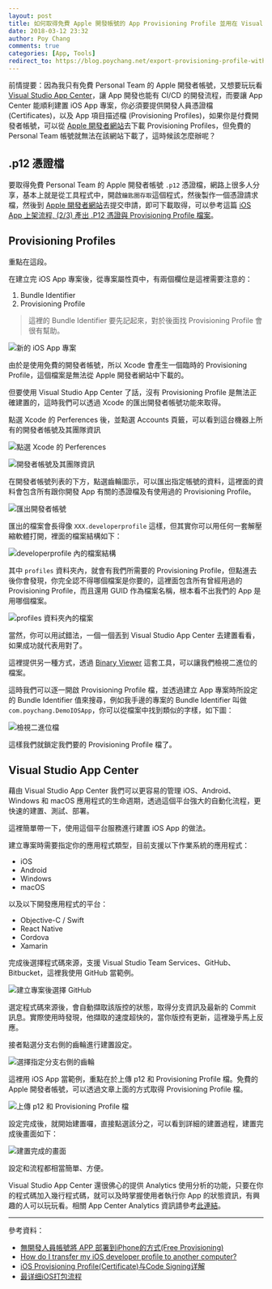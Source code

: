 ```yaml
---
layout: post
title: 如何取得免費 Apple 開發帳號的 App Provisioning Profile 並用在 Visual Studio App Center 中
date: 2018-03-12 23:32
author: Poy Chang
comments: true
categories: [App, Tools]
redirect_to: https://blog.poychang.net/export-provisioning-profile-with-free-ios-developer-/
---
```

前情提要：因為我只有免費 Personal Team 的 Apple 開發者帳號，又想要玩玩看 [Visual Studio App Center](https://www.visualstudio.com/zh-hant/app-center/)，讓 App 開發也能有 CI/CD 的開發流程，而要讓 App Center 能順利建置 iOS App 專案，你必須要提供開發人員憑證檔(Certificates)，以及 App 項目描述檔 (Provisioning Profiles)，如果你是付費開發者帳號，可以從 [Apple 開發者網站](https://developer.apple.com/account/)去下載 Provisioning Profiles，但免費的 Personal Team 帳號就無法在該網站下載了，這時候該怎麼辦呢？

## .p12 憑證檔

要取得免費 Personal Team 的 Apple 開發者帳號 `.p12` 憑證檔，網路上很多人分享，基本上就是從工具程式中，開啟`鑰匙圈存取`這個程式，然後製作一個憑證請求檔，然後到 [Apple 開發者網站](https://developer.apple.com/account/)去提交申請，即可下載取得，可以參考這篇 [iOS App 上架流程, (2/3) 產出 .P12 憑證與 Provisioning Profile 檔案](http://gogoprivateryan.blogspot.tw/2015/08/ios-app-23-p12-provisioning-profile.html)。

## Provisioning Profiles

重點在這段。

在建立完 iOS App 專案後，從專案屬性頁中，有兩個欄位是這裡需要注意的：

1. Bundle Identifier
2. Provisioning Profile

>這裡的 Bundle Identifier 要先記起來，對於後面找 Provisioning Profile 會很有幫助。

![新的 iOS App 專案](https://i.imgur.com/tUwMt17.png)

由於是使用免費的開發者帳號，所以 Xcode 會產生一個臨時的 Provisioning Profile，這個檔案是無法從 Apple 開發者網站中下載的。

但要使用 Visual Studio App Center 了話，沒有 Provisioning Profile 是無法正確建置的，這時我們可以透過 Xcode 的匯出開發者帳號功能來取得。

點選 Xcode 的 Perferences 後，並點選 Accounts 頁籤，可以看到這台機器上所有的開發者帳號及其團隊資訊

![點選 Xcode 的 Perferences](https://i.imgur.com/sul4b1t.png)

![開發者帳號及其團隊資訊](https://i.imgur.com/QF87Wvg.png)

在開發者帳號列表的下方，點選齒輪圖示，可以匯出指定帳號的資料，這裡面的資料會包含所有跟你開發 App 有關的憑證檔及有使用過的 Provisioning Profile。

![匯出開發者帳號](https://i.imgur.com/RIZoHA7.png)

匯出的檔案會長得像 `XXX.developerprofile` 這樣，但其實你可以用任何一套解壓縮軟體打開，裡面的檔案結構如下：

![developerprofile 內的檔案結構](https://i.imgur.com/NFgIP4g.png)

其中 `profiles` 資料夾內，就會有我們所需要的 Provisioning Profile，但點進去後你會發現，你完全認不得哪個檔案是你要的，這裡面包含所有曾經用過的 Provisioning Profile，而且還用 GUID 作為檔案名稱，根本看不出我們的 App 是用哪個檔案。

![profiles 資料夾內的檔案](https://i.imgur.com/90aImbj.png)

當然，你可以用試錯法，一個一個丟到 Visual Studio App Center 去建置看看，如果成功就代表用對了。

這裡提供另一種方式，透過 [Binary Viewer](http://www.proxoft.com/binaryviewer.aspx) 這套工具，可以讓我們檢視二進位的檔案。

這時我們可以逐一開啟 Provisioning Profile 檔，並透過建立 App 專案時所設定的 Bundle Identifier 值來搜尋，例如我手邊的專案的 Bundle Identifier 叫做 `com.poychang.DemoIOSApp`，你可以從檔案中找到類似的字樣，如下圖：

![檢視二進位檔](https://i.imgur.com/N7ER9Wt.png)

這樣我們就鎖定我們要的 Provisioning Profile 檔了。

## Visual Studio App Center

藉由 Visual Studio App Center 我們可以更容易的管理 iOS、Android、Windows 和 macOS 應用程式的生命週期，透過這個平台強大的自動化流程，更快速的建置、測試、部署。

這裡簡單帶一下，使用這個平台服務進行建置 iOS App 的做法。

建立專案時需要指定你的應用程式類型，目前支援以下作業系統的應用程式：

* iOS
* Android
* Windows
* macOS

以及以下開發應用程式的平台：

* Objective-C / Swift
* React Native
* Cordova
* Xamarin

完成後選擇程式碼來源，支援 Visual Studio Team Services、GitHub、Bitbucket，這裡我使用 GitHub 當範例。

![建立專案後選擇 GitHub](https://i.imgur.com/qLBpAzg.png)

選定程式碼來源後，會自動擷取該版控的狀態，取得分支資訊及最新的 Commit 訊息。實際使用時發現，他擷取的速度超快的，當你版控有更新，這裡幾乎馬上反應。

接者點選分支右側的齒輪進行建置設定。

![選擇指定分支右側的齒輪](https://i.imgur.com/xDeIw5w.png)

這裡用 iOS App 當範例，重點在於上傳 p12 和 Provisioning Profile 檔。免費的 Apple 開發者帳號，可以透過文章上面的方式取得 Provisioning Profile 檔。

![上傳 p12 和 Provisioning Profile 檔](https://i.imgur.com/DyK73QG.png)

設定完成後，就開始建置囉，直接點選該分之，可以看到詳細的建置過程，建置完成後畫面如下：

![建置完成的畫面](https://i.imgur.com/wNX8Fys.png)

設定和流程都相當簡單、方便。

Visual Studio App Center 還很佛心的提供 Analytics 使用分析的功能，只要在你的程式碼加入幾行程式碼，就可以及時掌握使用者執行你 App 的狀態資訊，有興趣的人可以玩玩看。相關 App Center Analytics 資訊請參考[此連結](https://docs.microsoft.com/en-us/appcenter/sdk/analytics/ios?WT.mc_id=DT-MVP-5003022)。

----------

參考資料：

* [無開發人員帳號將 APP 部署到iPhone的方式(Free Provisioning)](https://dotblogs.com.tw/rainmaker/2016/07/23/105824)
* [How do I transfer my iOS developer profile to another computer?](https://apple.stackexchange.com/questions/57059/how-do-i-transfer-my-ios-developer-profile-to-another-computer)
* [iOS Provisioning Profile(Certificate)与Code Signing详解](http://blog.csdn.net/phunxm/article/details/42685597)
* [最详细iOS打包流程](https://www.jianshu.com/p/cda386ddaa2c)

